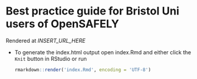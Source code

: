 # Best practice guide for Bristol Uni users of OpenSAFELY

Rendered at *INSERT_URL_HERE* <!-- https://remlapmot.github.io/os-bristol-best-practice/ -->

- To generate the index.html output open index.Rmd and either click the `Knit` button in RStudio or run

    ``` r
    rmarkdown::render('index.Rmd', encoding = 'UTF-8')  
    ```
